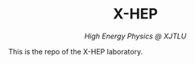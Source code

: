 <h1 align="center">
X-HEP
</h1>
<div align="center">
<i>High Energy Physics @ XJTLU</i>
</div>

This is the repo of the X-HEP laboratory. 
